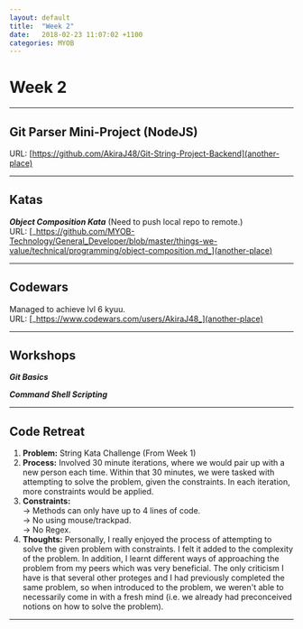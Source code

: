 ```yaml
---
layout: default
title:  "Week 2"
date:   2018-02-23 11:07:02 +1100
categories: MYOB
---
```


# [](#header-1)Week 2

* * *

## [](#header-2) Git Parser Mini-Project (NodeJS)   
URL: [https://github.com/AkiraJ48/Git-String-Project-Backend](another-place)

* * *  

## [](#header-2) Katas
***Object Composition Kata***  (Need to push local repo to remote.)  
URL: [_https://github.com/MYOB-Technology/General_Developer/blob/master/things-we-value/technical/programming/object-composition.md_](another-place)  

* * *

## [](#header-2) Codewars
Managed to achieve lvl 6 kyuu.   
URL: [_https://www.codewars.com/users/AkiraJ48_](another-place)

* * *

## [](#header-2) Workshops
***Git Basics***

***Command Shell Scripting***

* * *

## [](#header-2) Code Retreat
1. <strong>Problem:</strong> String Kata Challenge (From Week 1)   
2. <strong>Process:</strong> Involved 30 minute iterations, where we would pair up
with a new person each time. Within that 30 minutes, we were tasked with attempting
to solve the problem, given the constraints. In each iteration, more constraints would
be applied.   
3. <strong>Constraints:</strong>  
    -> Methods can only have up to 4 lines of code.   
    -> No using mouse/trackpad.    
    -> No Regex.
4. <strong>Thoughts:</strong> Personally, I really enjoyed the process of attempting
to solve the given problem with constraints. I felt it added to the complexity of the
problem. In addition, I learnt different ways of approaching the problem from
my peers which was very beneficial. The only criticism I have is that several other proteges and I had previously
completed the same problem, so when introduced to the problem, we weren't able to
necessarily come in with a fresh mind (i.e. we already had preconceived notions on
how to solve the problem).


* * *
